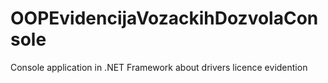 # OOPEvidencijaVozackihDozvolaConsole
Console application in .NET Framework about drivers licence evidention
